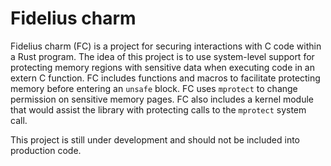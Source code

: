 # Fidelius charm
Fidelius charm (FC) is a project for securing interactions with C code within a Rust program. The idea of this project is to use system-level support for protecting memory regions with sensitive data when executing code in an extern C function. FC includes functions and macros to facilitate protecting memory before entering an `unsafe` block. FC uses `mprotect` to change permission on sensitive memory pages. FC also includes a kernel module that would assist the library with protecting calls to the `mprotect` system call.

This project is still under development and should not be included into production code. 
